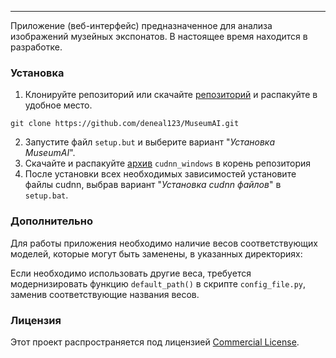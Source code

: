 

---

Приложение (веб-интерфейс) предназначенное для анализа изображений музейных экспонатов.
В настоящее время находится в разработке.



### Установка

1. Клонируйте репозиторий
или скачайте [репозиторий](https://github.com/deneal123/MuseumAI/archive/refs/heads/master.zip)
и распакуйте в удобное место.
```
git clone https://github.com/deneal123/MuseumAI.git
```
2. Запустите файл `setup.but` и выберите вариант "*Установка MuseumAI*".
3. Скачайте и распакуйте [архив](https://disk.yandex.ru/d/ismGT13a5p5grw) `cudnn_windows` в корень репозитория 
4. После установки всех необходимых зависимостей установите файлы cudnn, выбрав вариант "*Установка cudnn файлов*"
в `setup.bat`.



### Дополнительно

Для работы приложения необходимо наличие весов соответствующих моделей, которые могут быть заменены,
в указанных директориях:




Если необходимо использовать другие веса, требуется модернизировать функцию `default_path()`
в скрипте `config_file.py`, заменив соответствующие названия весов.






### Лицензия

Этот проект распространяется под лицензией [Commercial License](LICENSE).
